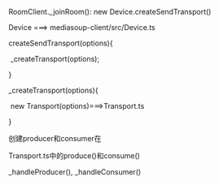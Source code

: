 RoomClient._joinRoom(): new Device.createSendTransport()

Device ===> mediasoup-client/src/Device.ts

createSendTransport(options){

​	_createTransport(options);

}

_createTransport(options){

​	new Transport(options)===>Transport.ts

}

创建producer和consumer在

Transport.ts中的produce()和consume()

_handleProducer(), _handleConsumer()